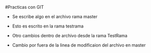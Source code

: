 #Practicas con GIT

- Se escribe algo en el archivo rama master
- Esto es escrito en la rama testrama
- Otro cambios dentro de archivo desde la rama TestRama

- Cambio por fuera de la linea de modificaion del archivo en master
